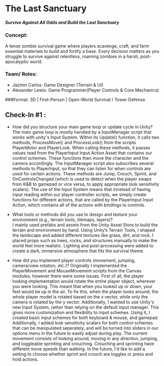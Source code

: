 # The Last Sanctuary
##### Survive Against All Odds and Build the Last Sanctuary
### Concept: 
A tense zombie survival game where players scavenge, craft, and farm essential materials to build and fortify a base. Every decision matters as you struggle to survive against relentless, roaming zombies in a harsh, post-apocalyptic world.

### Team/ Roles: 
- Jazmin Carlos: Game Designer (Terrain & UI)  
- Alexander Lewis: Game Programmer(Player Controls & Core Mechanics)

###Format: 
3D | First-Person | Open-World Survival / Tower Defense

## Check-In #1 : 
- How did you structure your main game loop or update cycle in Unity?
<t>The main game loop is mostly handled by a InputManager script that works with unity's Input System. Within its Update() function, it calls two methods, ProcessMove() and ProcessLook() from the scripts PlayerMotor and PlayerLook. When calling these methods, it passes values read from the PlayerInput Input Action Asset that contains our control schemes. These functions then move the character and the camera accordingly. The InputManager script also subscribes several methods to PlayerInput, so that they can listen for when controls are used for certain actions. These methods are Jump, Crouch, Sprint, and OnControlsChanged (which is used to detect when the player swaps from K&B to gamepad or vice versa, to apply appropriate look sensitivity scalars). The use of the Input System means that innstead of having input reading within our player controller scripts, we simply create functions for different actions, that are called by the PlayerInput Input Action, which contains all of the actions with bindings to controls.

- What tools or methods did you use to design and texture your environment (e.g., terrain tools, tilemaps, layers)?  
<t>I mainly used prefabs and assets from the Unity Asset Store to build the terrain and environment by hand. Using Unity’s Terrain Tools, I shaped the landscape and added different textures like grass, dirt, and rock. I placed props such as trees, rocks, and structures manually to make the world feel more realistic. Lighting and post-processing were added to create a dark, immersive atmosphere that fits the survival theme.

- How did you implement player controls (movement, jumping, camera/view rotation, etc.)?
<t>Originally I implemented the PlayerMovement and MouseMovement scripts from the Canvas modules, however there were some issues. First of all, the player looking implementation would rotate the entire player object, wherever you were looking. This meant that when you looked up or down, your feet would be up in the air. To fix this, when the player looks around, the whole player model is rotated based on the x vector, while only the camera is rotated by the y vector. Additionally, I wanted to use Unity's new Input System, rather than relying on the default input manager. This gives more customization and flexibility to input schemes. Using it, I created basic input schemes for both keyboard & mouse, and gamepad. Additionally, I added look sensitivity scalars for both control schemes that can be manipulated seperately, and will be turned into sliders in our options menu in the future to easily adjust during play. The current movement consists of looking around, moving in any direction, jumping, and toggleable sprinting and crouching. Crouching and sprinting have different move speeds than walking. In the future, I'd like to add a setting to choose whether sprint and crouch are toggles or press and hold actions.
